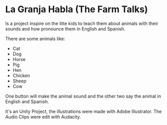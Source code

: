 # La Granja Habla (The Farm Talks)

Is a project inspire on the litte kids to teach them about animals with their sounds and how pronounce them in English and Spanish.

There are some animals like:

- Cat
- Dog
- Horse
- Pig
- Hen
- Chicken
- Sheep
- Cow

One button will make the animal sound and the other two say the animal in English and Spanish.

It's an Unity Project, the illustrations were made with Adobe Illustrator. The Audio Clips were edit with Audacity.
